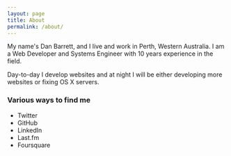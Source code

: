 ```yaml
---
layout: page
title: About
permalink: /about/
---
```


My name's Dan Barrett, and I live and work in Perth, Western Australia.  I am a Web Developer and Systems Engineer with 10 years experience in the field.

Day-to-day I develop websites and at night I will be either developing more websites or fixing OS X servers.

### Various ways to find me

- Twitter
- GitHub
- LinkedIn
- Last.fm
- Foursquare